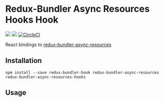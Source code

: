 # Redux-Bundler Async Resources Hooks Hook

![](https://img.shields.io/npm/v/redux-bundler-async-resources-hooks.svg) ![](https://img.shields.io/npm/dt/redux-bundler-async-resources-hooks.svg) [![CircleCI](https://circleci.com/gh/abuinitski/redux-bundler-async-resources-hooks/tree/master.svg?style=svg)](https://circleci.com/gh/abuinitski/redux-bundler-async-resources-hooks/tree/master)

React bindings to [redux-bundler-async-resources](https://github.com/abuinitski/redux-bundler-async-resources-hooks)

## Installation

```
npm install --save redux-bundler-hook redux-bundler-async-resources redux-bundler-async-resources-hooks
```

## Usage


